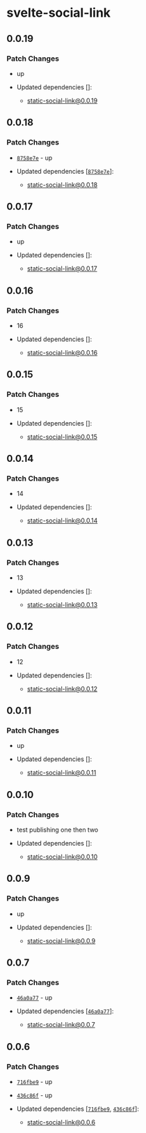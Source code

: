 # svelte-social-link

## 0.0.19

### Patch Changes

- up

- Updated dependencies []:
  - static-social-link@0.0.19

## 0.0.18

### Patch Changes

- [`8758e7e`](https://github.com/Ennoriel/social-links/commit/8758e7e2d4a17ee317d8ee74517707073b6f236e) - up

- Updated dependencies [[`8758e7e`](https://github.com/Ennoriel/social-links/commit/8758e7e2d4a17ee317d8ee74517707073b6f236e)]:
  - static-social-link@0.0.18

## 0.0.17

### Patch Changes

- up

- Updated dependencies []:
  - static-social-link@0.0.17

## 0.0.16

### Patch Changes

- 16

- Updated dependencies []:
  - static-social-link@0.0.16

## 0.0.15

### Patch Changes

- 15

- Updated dependencies []:
  - static-social-link@0.0.15

## 0.0.14

### Patch Changes

- 14

- Updated dependencies []:
  - static-social-link@0.0.14

## 0.0.13

### Patch Changes

- 13

- Updated dependencies []:
  - static-social-link@0.0.13

## 0.0.12

### Patch Changes

- 12

- Updated dependencies []:
  - static-social-link@0.0.12

## 0.0.11

### Patch Changes

- up

- Updated dependencies []:
  - static-social-link@0.0.11

## 0.0.10

### Patch Changes

- test publishing one then two

- Updated dependencies []:
  - static-social-link@0.0.10

## 0.0.9

### Patch Changes

- up

- Updated dependencies []:
  - static-social-link@0.0.9

## 0.0.7

### Patch Changes

- [`46a0a77`](https://github.com/Ennoriel/social-links/commit/46a0a7726b8aa9bc237b713c5c207b321c152a86) - up

- Updated dependencies [[`46a0a77`](https://github.com/Ennoriel/social-links/commit/46a0a7726b8aa9bc237b713c5c207b321c152a86)]:
  - static-social-link@0.0.7

## 0.0.6

### Patch Changes

- [`716fbe9`](https://github.com/Ennoriel/social-links/commit/716fbe938e1ff382574dd28d6b2e8d2188881780) - up

- [`436c86f`](https://github.com/Ennoriel/social-links/commit/436c86f82cef99e83749363f6381c1c3c830b166) - up

- Updated dependencies [[`716fbe9`](https://github.com/Ennoriel/social-links/commit/716fbe938e1ff382574dd28d6b2e8d2188881780), [`436c86f`](https://github.com/Ennoriel/social-links/commit/436c86f82cef99e83749363f6381c1c3c830b166)]:
  - static-social-link@0.0.6
